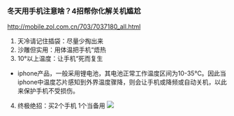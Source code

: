### 冬天用手机注意啥？4招帮你化解关机尴尬
http://mobile.zol.com.cn/703/7037180_all.html
1. 天冷请记住插袋：尽量少掏出来
2. 沙雕但实用：用体温把手机“焐热
3. 10°以上温度：让手机“死而复生
- iphone产品，一般采用锂电池，其电池正常工作温度区间为10-35℃。因此当iphone中温度芯片感知到外界温度骤降，则会让手机或降频或自动关机，以此来保护手机不受损伤。
4. 终极绝招：买2个手机 1个当备用
![](https://article-fd.zol-img.com.cn/t_s640x2000/g5/M00/02/0D/ChMkJ1v7twGIX1GAAAHgoQKTcpkAAtZkAFGW_wAAeC5643.jpg)